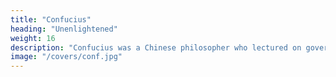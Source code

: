 ```yaml
---
title: "Confucius"
heading: "Unenlightened"
weight: 16
description: "Confucius was a Chinese philosopher who lectured on governance and shallow morals, leading to the problems that afflicted Chinese empires"
image: "/covers/conf.jpg"
---
```

